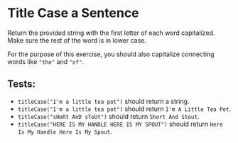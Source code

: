 # Title Case a Sentence

Return the provided string with the first letter of each word capitalized.
Make sure the rest of the word is in lower case.

For the purpose of this exercise, you should also capitalize connecting words like `"the"` and `"of"`.

## Tests:

-   `titleCase("I'm a little tea pot")` should return a string.
-   `titleCase("I'm a little tea pot")` should return `I'm A Little Tea Pot`.
-   `titleCase("sHoRt AnD sToUt")` should return `Short And Stout`.
-   `titleCase("HERE IS MY HANDLE HERE IS MY SPOUT")` should return `Here Is My Handle Here Is My Spout`.
